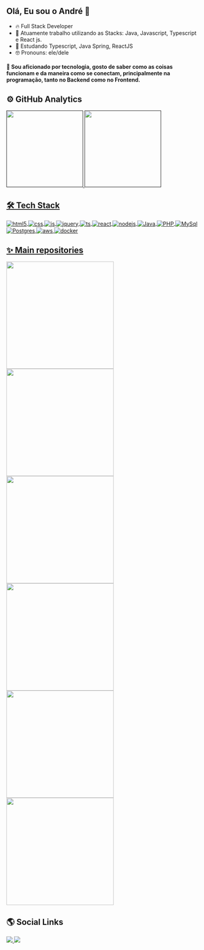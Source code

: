 ## Olá, Eu sou o André 👋

- 🔥 Full Stack Developer
- 🔭 Atuamente trabalho utilizando as Stacks: Java, Javascript, Typescript e React js.
- 🌱 Estudando Typescript, Java Spring, ReactJS
- 🤓 Pronouns: ele/dele

#### 🤖 Sou aficionado por tecnologia, gosto de saber como as coisas funcionam e da maneira como se conectam, principalmente na programação, tanto no Backend como no Frontend.

## ⚙️ GitHub Analytics

<div>
  <a href="">
  <img height="200em" src="https://github-readme-stats.vercel.app/api?username=andresgois&count_private=true&show_icons=true&theme=radical" />

  <img height="200em" src="https://github-readme-stats.vercel.app/api/top-langs/?username=andresgois&layout=compact&theme=radical" />
</div>

## 🛠 Tech Stack

<div style="display: inline_block">
  <img align="center" alt="html5" src="https://img.shields.io/badge/HTML5-E34F26?style=for-the-badge&logo=html5&logoColor=white" />
  <img align="center" alt="css" src="https://img.shields.io/badge/CSS3-1572B6?style=for-the-badge&logo=css3&logoColor=white" />
  <img align="center" alt="js" src="https://img.shields.io/badge/JavaScript-F7DF1E?style=for-the-badge&logo=javascript&logoColor=black" />
  <img align="center" alt="jquery" src="https://img.shields.io/badge/jQuery-0769AD?style=for-the-badge&logo=jquery&logoColor=white" />
  <img align="center" alt="ts" src="https://img.shields.io/badge/TypeScript-007ACC?style=for-the-badge&logo=typescript&logoColor=white" />
  <img align="center" alt="react" src="https://img.shields.io/badge/React-20232A?style=for-the-badge&logo=react&logoColor=61DAFB" />
  <img align="center" alt="nodejs" src="https://img.shields.io/badge/Node.js-43853D?style=for-the-badge&logo=node.js&logoColor=white" />
  <img align="center" alt="Java" src="https://img.shields.io/badge/Java-000000?style=for-the-badge&logo=java&logoColor=orange" />
  <img align="center" alt="PHP" src="https://img.shields.io/badge/PHP-777BB4?style=for-the-badge&logo=php&logoColor=white" />
  <img align="center" alt="MySql" src="https://img.shields.io/badge/MySQL-00000F?style=for-the-badge&logo=mysql&logoColor=white" />
  <img align="center" alt="Postgres" src="https://img.shields.io/badge/PostgreSQL-316192?style=for-the-badge&logo=postgresql&logoColor=white" />
  <img align="center" alt="aws" src="https://img.shields.io/badge/Amazon_AWS-232F3E?style=for-the-badge&logo=amazon-aws&logoColor=white" />
  <img align="center" alt="docker" src="https://img.shields.io/badge/Docker-2496ED?style=for-the-badge&logo=docker&logoColor=white" />
</div>

## ✨ Main repositories

<div>
<a  href="https://github.com/andresgois/Ignite">
  <img align="center" width="280em" src="https://github-readme-stats.vercel.app/api/pin/?username=andresgois&repo=Ignite&show_icons=true&theme=radical" />
</a>
<a href="https://github.com/andresgois/tutorials">
  <img align="center" width="280em" src="https://github-readme-stats.vercel.app/api/pin/?username=andresgois&repo=tutorials&show_icons=true&theme=radical" />
</a>
<a href="https://github.com/andresgois/dtmoney">
  <img align="center" width="280em" src="https://github-readme-stats.vercel.app/api/pin/?username=andresgois&repo=dtmoney&show_icons=true&theme=radical" />
</a>
<a href="https://github.com/andresgois/Product-list">
  <img align="center" width="280em" src="https://github-readme-stats.vercel.app/api/pin/?username=andresgois&repo=Product-list&show_icons=true&theme=radical" />
</a>
<a href="https://github.com/andresgois/phrases-of-the-day-APP">
  <img align="center" width="280em" src="https://github-readme-stats.vercel.app/api/pin/?username=andresgois&repo=phrases-of-the-day-APP&show_icons=true&theme=radical" />
</a>
<a href="https://github.com/andresgois/my-java-guide">
  <img align="center" width="280em" src="https://github-readme-stats.vercel.app/api/pin/?username=andresgois&repo=my-java-guide&show_icons=true&theme=radical" />
</a>
</div>
  
## 🌎 Social Links
  <a href="mailto:andre.s.gois3@gmailcom">
    <img src="https://img.shields.io/badge/Gmail-D14836?style=for-the-badge&logo=gmail&logoColor=white" target="_blank" />
  </a>
  <a href="https://br.linkedin.com/in/andresgois3?trk=people-guest_people_search-card">
    <img src="https://img.shields.io/badge/LinkedIn-0077B5?style=for-the-badge&logo=linkedin&logoColor=white" target="_blank" />
  </a>

<!--
**andresgois/andresgois** is a ✨ _special_ ✨ repository because its `README.md` (this file) appears on your GitHub profile.

Here are some ideas to get you started:
- ### Hi there 👋
- 🔭 I’m currently working on ...
- 🌱 I’m currently learning ...
- 👯 I’m looking to collaborate on ...
- 🤔 I’m looking for help with ...
- 💬 Ask me about ...
- 📫 How to reach me: ...
- 😄 Pronouns: ...
- ⚡ Fun fact: ...
<img align="center" alt="" height="30" width="40" src="" />
<img href="" src="BadgeURLAqui" target="_blank" />
https://github.com/anuraghazra/github-readme-stats
https://github.com/anuraghazra/github-readme-stats/blob/master/themes/README.md
https://devicon.dev/

https://emojipedia.org/handbag/
https://emojiterra.com/pt/lingua/

https://github.com/iuricode/README-template/blob/main/badges/badges.md
-->
